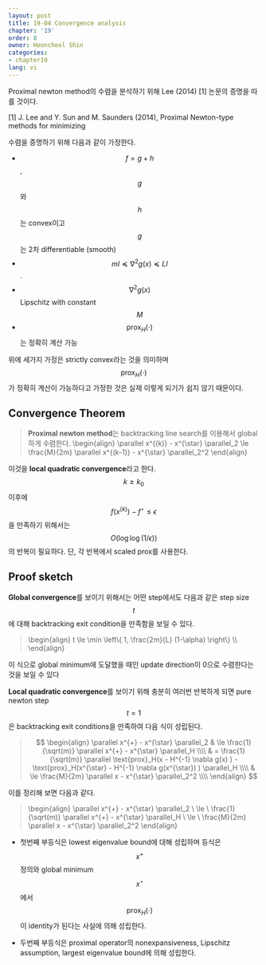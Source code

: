 ```yaml
---
layout: post
title: 19-04 Convergence analysis
chapter: '19'
order: 8
owner: Hooncheol Shin
categories:
- chapter19
lang: vi
---
```


Proximal newton method의 수렴을 분석하기 위해 Lee (2014) [1] 논문의 증명을 따를 것이다.

[1] J. Lee and Y. Sun and M. Saunders (2014), Proximal Newton-type methods for minimizing

수렴을 증명하기 위해 다음과 같이 가정한다.

* $$f = g + h$$, $$g$$와 $$h$$는 convex이고 $$g$$는 2차 differentiable (smooth)
* $$mI \preceq \nabla^2 g(x) \preceq LI$$.
* $$\nabla^2 g(x)$$ Lipschitz with constant $$M$$
* $$\text{prox}_H(\cdot)$$는 정확히 계산 가능

위에 세가지 가정은 strictly convex라는 것을 의미하며 $$\text{prox}_H(\cdot)$$가 정확히 계산이 가능하다고 가정한 것은 실제 이렇게 되기가 쉽지 않기 때문이다.
 
## Convergence Theorem

> **Proximal newton method**는 backtracking line search를 이용해서 global하게 수렴한다.
> \begin{align}
\parallel x^{(k)} - x^{\star} \parallel_2 \le \frac{M}{2m} \parallel x^{(k-1)} - x^{\star} \parallel_2^2
\end{align}

이것을 **local quadratic convergence**라고 한다. $$k \ge k_0$$이후에 $$f(x^{(k)}) - f^{\star} \le \epsilon$$을 만족하기 위해서는 $$O(\log \log (1/\epsilon))$$의 반복이 필요하다. 단, 각 반복에서 scaled prox를 사용한다.

## Proof sketch
**Global convergence**를 보이기 위해서는 어떤 step에서도 다음과 같은 step size $$t$$에 대해 backtracking exit condition을 만족함을 보일 수 있다.

> \begin{align}
t \le \min \left\\{ 1, \frac{2m}{L} (1-\alpha) \right\\} \\\\
\end{align}

이 식으로 global minimum에 도달했을 때인  update direction이 0으로 수렴한다는 것을 보일 수 있다

**Local quadratic convergence**를 보이기 위해 충분히 여러번 반복하게 되면 pure newton step $$t=1$$은 backtracking exit conditions을 만족하여 다음 식이 성립된다.

> $$
> \begin{align}
> \parallel x^{+} - x^{\star} \parallel_2 & \le \frac{1}{\sqrt(m)} \parallel x^{+} - x^{\star} \parallel_H \\\\
> & =  \frac{1}{\sqrt(m)} \parallel \text{prox}_H(x - H^{-1} \nabla g(x) )  - \text{prox}_H(x^{\star} - H^{-1} \nabla g(x^{\star}) )  \parallel_H \\\\
> & \le \frac{M}{2m} \parallel x - x^{\star} \parallel_2^2 \\\\
> \end{align}
> $$

이를 정리해 보면 다음과 같다.

> \begin{align}
\parallel x^{+} - x^{\star} \parallel_2 \ \le \ \frac{1}{\sqrt(m)} \parallel x^{+} - x^{\star} \parallel_H \  \le \ \frac{M}{2m} \parallel x - x^{\star} \parallel_2^2
\end{align}

* 첫번째 부등식은 lowest eigenvalue bound에 대해 성립하며 등식은 $$x^+$$ 정의와 global minimum $$x^{\star}$$에서 $$\text{prox}_H(\cdot)$$이 identity가 된다는 사실에 의해 성립한다.

* 두번째 부등식은 proximal operator의 nonexpansiveness, Lipschitz assumption, largest eigenvalue bound에 의해 성립한다.
